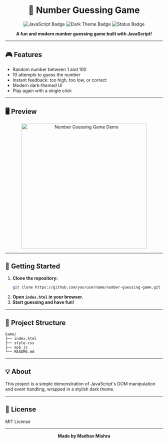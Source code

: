 <h1 align="center">🎲 Number Guessing Game</h1>

<p align="center">
  <img src="https://img.shields.io/badge/JavaScript-ES6+-yellow?style=flat-square" alt="JavaScript Badge"/>
  <img src="https://img.shields.io/badge/Theme-Dark-blueviolet?style=flat-square" alt="Dark Theme Badge"/>
  <img src="https://img.shields.io/badge/Status-Active-brightgreen?style=flat-square" alt="Status Badge"/>
</p>

<p align="center">
  <b>A fun and modern number guessing game built with JavaScript!</b>
</p>

---

## 🎮 Features

- Random number between 1 and 100
- 10 attempts to guess the number
- Instant feedback: too high, too low, or correct
- Modern dark-themed UI
- Play again with a single click

---

## 🖥️ Preview

<p align="center">
  <img src="https://user-images.githubusercontent.com/placeholder/number-guessing-game-demo.gif" alt="Number Guessing Game Demo" width="400"/>
</p>

---

## 🚀 Getting Started

1. **Clone the repository:**
   ```bash
   git clone https://github.com/yourusername/number-guessing-game.git
   ```
2. **Open `index.html` in your browser.**
3. **Start guessing and have fun!**

---

## 📁 Project Structure

```
Game/
├── index.html
├── style.css
├── app.js
└── README.md
```

---

## 💡 About

This project is a simple demonstration of JavaScript's DOM manipulation and event handling, wrapped in a stylish dark theme.

---

## 📜 License

MIT License

---

<p align="center">
  <b>Made by Madhav Mishra</b>
</p>

